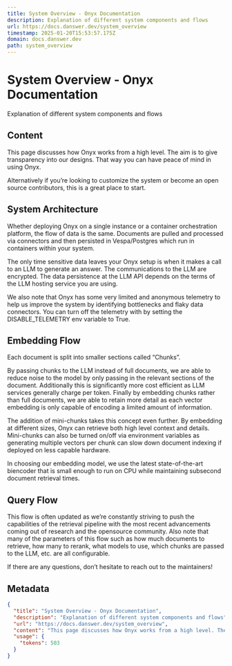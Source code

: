 ```yaml
---
title: System Overview - Onyx Documentation
description: Explanation of different system components and flows
url: https://docs.danswer.dev/system_overview
timestamp: 2025-01-20T15:53:57.175Z
domain: docs.danswer.dev
path: system_overview
---
```


# System Overview - Onyx Documentation


Explanation of different system components and flows


## Content

This page discusses how Onyx works from a high level. The aim is to give transparency into our designs. That way you can have peace of mind in using Onyx.

Alternatively if you’re looking to customize the system or become an open source contributors, this is a great place to start.

System Architecture
-------------------

Whether deploying Onyx on a single instance or a container orchestration platform, the flow of data is the same. Documents are pulled and processed via connectors and then persisted in Vespa/Postgres which run in containers within your system.

The only time sensitive data leaves your Onyx setup is when it makes a call to an LLM to generate an answer. The communications to the LLM are encrypted. The data persistence at the LLM API depends on the terms of the LLM hosting service you are using.

We also note that Onyx has some very limited and anonymous telemetry to help us improve the system by identifying bottlenecks and flaky data connectors. You can turn off the telemetry with by setting the DISABLE\_TELEMETRY env variable to True.

Embedding Flow
--------------

Each document is split into smaller sections called “Chunks”.

By passing chunks to the LLM instead of full documents, we are able to reduce noise to the model by only passing in the relevant sections of the document. Additionally this is significantly more cost efficient as LLM services generally charge per token. Finally by embedding chunks rather than full documents, we are able to retain more detail as each vector embedding is only capable of encoding a limited amount of information.

The addition of mini-chunks takes this concept even further. By embedding at different sizes, Onyx can retrieve both high level context and details. Mini-chunks can also be turned on/off via environment variables as generating multiple vectors per chunk can slow down document indexing if deployed on less capable hardware.

In choosing our embedding model, we use the latest state-of-the-art biencoder that is small enough to run on CPU while maintaining subsecond document retrieval times.

Query Flow
----------

This flow is often updated as we’re constantly striving to push the capabilities of the retrieval pipeline with the most recent advancements coming out of research and the opensource community. Also note that many of the parameters of this flow such as how much documents to retrieve, how many to rerank, what models to use, which chunks are passed to the LLM, etc. are all configurable.

If there are any questions, don’t hesitate to reach out to the maintainers!

## Metadata

```json
{
  "title": "System Overview - Onyx Documentation",
  "description": "Explanation of different system components and flows",
  "url": "https://docs.danswer.dev/system_overview",
  "content": "This page discusses how Onyx works from a high level. The aim is to give transparency into our designs. That way you can have peace of mind in using Onyx.\n\nAlternatively if you’re looking to customize the system or become an open source contributors, this is a great place to start.\n\nSystem Architecture\n-------------------\n\nWhether deploying Onyx on a single instance or a container orchestration platform, the flow of data is the same. Documents are pulled and processed via connectors and then persisted in Vespa/Postgres which run in containers within your system.\n\nThe only time sensitive data leaves your Onyx setup is when it makes a call to an LLM to generate an answer. The communications to the LLM are encrypted. The data persistence at the LLM API depends on the terms of the LLM hosting service you are using.\n\nWe also note that Onyx has some very limited and anonymous telemetry to help us improve the system by identifying bottlenecks and flaky data connectors. You can turn off the telemetry with by setting the DISABLE\\_TELEMETRY env variable to True.\n\nEmbedding Flow\n--------------\n\nEach document is split into smaller sections called “Chunks”.\n\nBy passing chunks to the LLM instead of full documents, we are able to reduce noise to the model by only passing in the relevant sections of the document. Additionally this is significantly more cost efficient as LLM services generally charge per token. Finally by embedding chunks rather than full documents, we are able to retain more detail as each vector embedding is only capable of encoding a limited amount of information.\n\nThe addition of mini-chunks takes this concept even further. By embedding at different sizes, Onyx can retrieve both high level context and details. Mini-chunks can also be turned on/off via environment variables as generating multiple vectors per chunk can slow down document indexing if deployed on less capable hardware.\n\nIn choosing our embedding model, we use the latest state-of-the-art biencoder that is small enough to run on CPU while maintaining subsecond document retrieval times.\n\nQuery Flow\n----------\n\nThis flow is often updated as we’re constantly striving to push the capabilities of the retrieval pipeline with the most recent advancements coming out of research and the opensource community. Also note that many of the parameters of this flow such as how much documents to retrieve, how many to rerank, what models to use, which chunks are passed to the LLM, etc. are all configurable.\n\nIf there are any questions, don’t hesitate to reach out to the maintainers!",
  "usage": {
    "tokens": 503
  }
}
```
